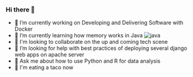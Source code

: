 ### Hi there 👋

<!--
**DrPierreChang/DrPierreChang** is a ✨ _special_ ✨ repository because its `README.md` (this file) appears on your GitHub profile.

Here are some ideas to get you started:
 - ⚡ Fun fact: ...
- 😄 Pronouns: ...
- 📫 How to reach me: ...
-->

- 🔭 I’m currently working on Developing and Delivering Software with Docker
- 🌱 I’m currently learning how memory works in Java
![java](https://cdn.lynda.com/course/802862/802862-637491275457563738-16x9.jpg)
- 👯 I'm looking to collaborate on the up and coming tech scene
- 🤔 I’m looking for help with best practices of deploying several django web apps on apache server
- 💬 Ask me about how to use Python and R for data analysis
- 🌮 I'm eating a taco now
